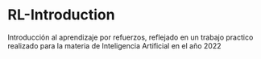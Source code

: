 # RL-Introduction
Introducción al aprendizaje por refuerzos, reflejado en un trabajo practico realizado para la materia de Inteligencia Artificial en el año 2022
